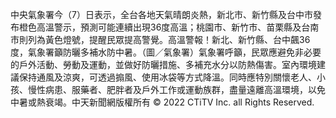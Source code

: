 中央氣象署今（7）日表示，全台各地天氣晴朗炎熱，新北市、新竹縣及台中市發布橙色高溫警示，預測可能連續出現36度高溫；桃園市、新竹市、苗栗縣及台南市則列為黃色燈號，提醒民眾提高警覺。高溫警報！新北、新竹縣、台中飆36度，氣象署籲防曬多補水防中暑。（圖／氣象署）氣象署呼籲，民眾應避免非必要的戶外活動、勞動及運動，並做好防曬措施、多補充水分以防熱傷害。室內環境建議保持通風及涼爽，可透過搧風、使用冰袋等方式降溫。同時應特別關懷老人、小孩、慢性病患、服藥者、肥胖者及戶外工作或運動族群，盡量遠離高溫環境，以免中暑或熱衰竭。中天新聞網版權所有 © 2022 CTiTV Inc. all Rights Reserved.